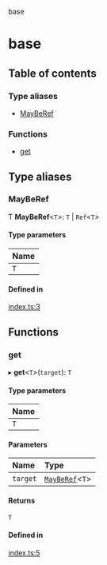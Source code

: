 base

# base

## Table of contents

### Type aliases

- [MayBeRef](README.md#mayberef)

### Functions

- [get](README.md#get)

## Type aliases

### MayBeRef

Ƭ **MayBeRef**<`T`\>: `T` \| `Ref`<`T`\>

#### Type parameters

| Name |
| :------ |
| `T` |

#### Defined in

[index.ts:3](https://github.com/xizher/nhz-hooks/blob/1c01629/src/base/index.ts#L3)

## Functions

### get

▸ **get**<`T`\>(`target`): `T`

#### Type parameters

| Name |
| :------ |
| `T` |

#### Parameters

| Name | Type |
| :------ | :------ |
| `target` | [`MayBeRef`](README.md#mayberef)<`T`\> |

#### Returns

`T`

#### Defined in

[index.ts:5](https://github.com/xizher/nhz-hooks/blob/1c01629/src/base/index.ts#L5)

